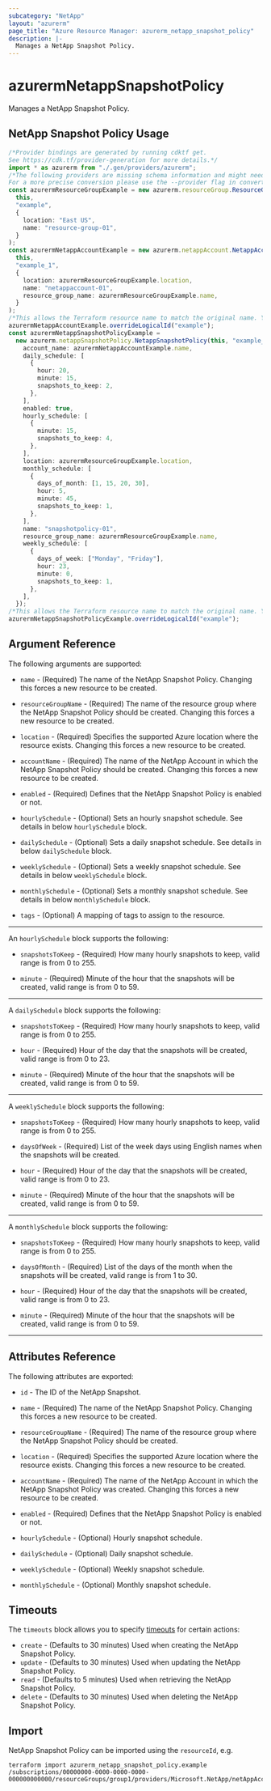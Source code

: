 ```yaml
---
subcategory: "NetApp"
layout: "azurerm"
page_title: "Azure Resource Manager: azurerm_netapp_snapshot_policy"
description: |-
  Manages a NetApp Snapshot Policy.
---
```


# azurermNetappSnapshotPolicy

Manages a NetApp Snapshot Policy.

## NetApp Snapshot Policy Usage

```typescript
/*Provider bindings are generated by running cdktf get.
See https://cdk.tf/provider-generation for more details.*/
import * as azurerm from "./.gen/providers/azurerm";
/*The following providers are missing schema information and might need manual adjustments to synthesize correctly: azurerm.
For a more precise conversion please use the --provider flag in convert.*/
const azurermResourceGroupExample = new azurerm.resourceGroup.ResourceGroup(
  this,
  "example",
  {
    location: "East US",
    name: "resource-group-01",
  }
);
const azurermNetappAccountExample = new azurerm.netappAccount.NetappAccount(
  this,
  "example_1",
  {
    location: azurermResourceGroupExample.location,
    name: "netappaccount-01",
    resource_group_name: azurermResourceGroupExample.name,
  }
);
/*This allows the Terraform resource name to match the original name. You can remove the call if you don't need them to match.*/
azurermNetappAccountExample.overrideLogicalId("example");
const azurermNetappSnapshotPolicyExample =
  new azurerm.netappSnapshotPolicy.NetappSnapshotPolicy(this, "example_2", {
    account_name: azurermNetappAccountExample.name,
    daily_schedule: [
      {
        hour: 20,
        minute: 15,
        snapshots_to_keep: 2,
      },
    ],
    enabled: true,
    hourly_schedule: [
      {
        minute: 15,
        snapshots_to_keep: 4,
      },
    ],
    location: azurermResourceGroupExample.location,
    monthly_schedule: [
      {
        days_of_month: [1, 15, 20, 30],
        hour: 5,
        minute: 45,
        snapshots_to_keep: 1,
      },
    ],
    name: "snapshotpolicy-01",
    resource_group_name: azurermResourceGroupExample.name,
    weekly_schedule: [
      {
        days_of_week: ["Monday", "Friday"],
        hour: 23,
        minute: 0,
        snapshots_to_keep: 1,
      },
    ],
  });
/*This allows the Terraform resource name to match the original name. You can remove the call if you don't need them to match.*/
azurermNetappSnapshotPolicyExample.overrideLogicalId("example");

```

## Argument Reference

The following arguments are supported:

*   `name` - (Required) The name of the NetApp Snapshot Policy. Changing this forces a new resource to be created.

*   `resourceGroupName` - (Required) The name of the resource group where the NetApp Snapshot Policy should be created. Changing this forces a new resource to be created.

*   `location` - (Required) Specifies the supported Azure location where the resource exists. Changing this forces a new resource to be created.

*   `accountName` - (Required) The name of the NetApp Account in which the NetApp Snapshot Policy should be created. Changing this forces a new resource to be created.

*   `enabled` - (Required) Defines that the NetApp Snapshot Policy is enabled or not.

*   `hourlySchedule` - (Optional) Sets an hourly snapshot schedule. See details in below `hourlySchedule` block.

*   `dailySchedule` - (Optional) Sets a daily snapshot schedule. See details in below `dailySchedule` block.

*   `weeklySchedule` - (Optional) Sets a weekly snapshot schedule. See details in below `weeklySchedule` block.

*   `monthlySchedule` - (Optional) Sets a monthly snapshot schedule. See details in below `monthlySchedule` block.

*   `tags` - (Optional) A mapping of tags to assign to the resource.

***

An `hourlySchedule` block supports the following:

*   `snapshotsToKeep` - (Required) How many hourly snapshots to keep, valid range is from 0 to 255.

*   `minute` - (Required) Minute of the hour that the snapshots will be created, valid range is from 0 to 59.

***

A `dailySchedule` block supports the following:

*   `snapshotsToKeep` - (Required) How many hourly snapshots to keep, valid range is from 0 to 255.

*   `hour` - (Required) Hour of the day that the snapshots will be created, valid range is from 0 to 23.

*   `minute` - (Required) Minute of the hour that the snapshots will be created, valid range is from 0 to 59.

***

A `weeklySchedule` block supports the following:

*   `snapshotsToKeep` - (Required) How many hourly snapshots to keep, valid range is from 0 to 255.

*   `daysOfWeek` - (Required) List of the week days using English names when the snapshots will be created.

*   `hour` - (Required) Hour of the day that the snapshots will be created, valid range is from 0 to 23.

*   `minute` - (Required) Minute of the hour that the snapshots will be created, valid range is from 0 to 59.

***

A `monthlySchedule` block supports the following:

*   `snapshotsToKeep` - (Required) How many hourly snapshots to keep, valid range is from 0 to 255.

*   `daysOfMonth` - (Required) List of the days of the month when the snapshots will be created, valid range is from 1 to 30.

*   `hour` - (Required) Hour of the day that the snapshots will be created, valid range is from 0 to 23.

*   `minute` - (Required) Minute of the hour that the snapshots will be created, valid range is from 0 to 59.

***

## Attributes Reference

The following attributes are exported:

*   `id` - The ID of the NetApp Snapshot.

*   `name` - (Required) The name of the NetApp Snapshot Policy. Changing this forces a new resource to be created.

*   `resourceGroupName` - (Required) The name of the resource group where the NetApp Snapshot Policy should be created.

*   `location` - (Required) Specifies the supported Azure location where the resource exists. Changing this forces a new resource to be created.

*   `accountName` - (Required) The name of the NetApp Account in which the NetApp Snapshot Policy was created. Changing this forces a new resource to be created.

*   `enabled` - (Required) Defines that the NetApp Snapshot Policy is enabled or not.

*   `hourlySchedule` - (Optional) Hourly snapshot schedule.

*   `dailySchedule` - (Optional) Daily snapshot schedule.

*   `weeklySchedule` - (Optional) Weekly snapshot schedule.

*   `monthlySchedule` - (Optional) Monthly snapshot schedule.

## Timeouts

The `timeouts` block allows you to specify [timeouts](https://www.terraform.io/language/resources/syntax#operation-timeouts) for certain actions:

* `create` - (Defaults to 30 minutes) Used when creating the NetApp Snapshot Policy.
* `update` - (Defaults to 30 minutes) Used when updating the NetApp Snapshot Policy.
* `read` - (Defaults to 5 minutes) Used when retrieving the NetApp Snapshot Policy.
* `delete` - (Defaults to 30 minutes) Used when deleting the NetApp Snapshot Policy.

## Import

NetApp Snapshot Policy can be imported using the `resourceId`, e.g.

```console
terraform import azurerm_netapp_snapshot_policy.example /subscriptions/00000000-0000-0000-0000-000000000000/resourceGroups/group1/providers/Microsoft.NetApp/netAppAccounts/account1/snapshotPolicies/snapshotpolicy1
```
